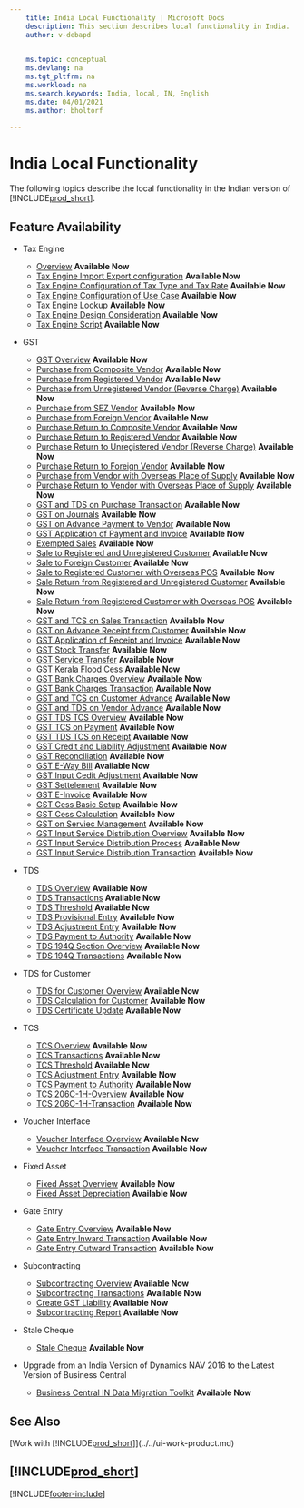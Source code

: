 ```yaml
---
    title: India Local Functionality | Microsoft Docs
    description: This section describes local functionality in India.
    author: v-debapd

    
    ms.topic: conceptual
    ms.devlang: na
    ms.tgt_pltfrm: na
    ms.workload: na
    ms.search.keywords: India, local, IN, English
    ms.date: 04/01/2021
    ms.author: bholtorf

---
```

# India Local Functionality


The following topics describe the local functionality in the Indian version of [!INCLUDE[prod_short](../../includes/prod_short.md)].  

## Feature Availability

* Tax Engine
    * [Overview](TaxEngine-001-Overview.md) **Available Now**
    * [Tax Engine Import Export configuration](TaxEngine-002-Import-Export-Configuration.md) **Available Now**
    * [Tax Engine Configuration of Tax Type and Tax Rate](TaxEngine-003-Tax-Configuration.md) **Available Now**
    * [Tax Engine Configuration of Use Case](TaxEngine-003.1-Tax-Configuration.md) **Available Now**
    * [Tax Engine Lookup](TaxEngine-004-Lookup.md) **Available Now**
    * [Tax Engine Design Consideration](TaxEngine-006-Design-Consideration.md) **Available Now**
    * [Tax Engine Script](TaxEngine-005-Script-Activities.md) **Available Now**
   

* GST
    * [GST Overview](GST-001-Basic-Setup.md) **Available Now**
    * [Purchase from Composite Vendor](GST-Purchase-from-Composite-Vendor.md) **Available Now**
    * [Purchase from Registered Vendor](GST-Purchase-from-Registered-Vendor.md) **Available Now**
    * [Purchase from Unregistered Vendor (Reverse Charge)](GST-Purchase-from-Unregistered-Vendor-RCM.md) **Available Now**
    * [Purchase from SEZ Vendor](GST-Purchase-from-SEZ-Vendor.md) **Available Now**
    * [Purchase from Foreign Vendor](GST-Purchase-from-Foreign-Vendor.md) **Available Now**
    * [Purchase Return to Composite Vendor](GST-Purchase-Return-to-Composite-Vendor.md) **Available Now**
    * [Purchase Return to Registered Vendor](GST-Purchase-Return-to-Registered-Vendor.md) **Available Now**
    * [Purchase Return to Unregistered Vendor (Reverse Charge)](GST-Purchase-Return-to-Unregistered-Vendor-RCM.md) **Available Now**
    * [Purchase Return to Foreign Vendor](GST-Purchase-Return-to-Foreign-Vendor.md) **Available Now**
    * [Purchase from Vendor with Overseas Place of Supply](GST-Service-Purchase-for-Overseas-Place-of-supply-Registered-Vendor.md) **Available Now**
    * [Purchase Return to Vendor with Overseas Place of Supply](GST-Return-of-Service-for-Overseas-Place-of-supply-Registered-Vendor.md) **Available Now**
    * [GST and TDS on Purchase Transaction](GST-TDS-and-GST-on-Purchase.md) **Available Now**
    * [GST on Journals](GST-GST-Calculation-on-Journals-where-Services-paid-directly-through-CashBank.md) **Available Now**
    * [GST on Advance Payment to Vendor](GST-GST-on-Advance-Payment-made-to-Vendor.md) **Available Now**
    * [GST Application of Payment and Invoice](GST-Advance-Normal-Payment-and-Purchase-Invoice-Goods-Application.md) **Available Now**
    * [Exempted Sales](GST-Exempted-Sales.md) **Available Now**
    * [Sale to Registered and Unregistered Customer](GST-Sale-to-Registered-Unregistered-Customer.md) **Available Now**
    * [Sale to Foreign Customer](GST-Sale-to-Foreign-Customer-Service.md) **Available Now**
    * [Sale to Registered Customer with Overseas POS](GST-Sale-to-Registered-Customer-Overseas-POS.md) **Available Now**
    * [Sale Return from Registered and Unregistered Customer](GST-Sale-Return-to-Registered-Unregistered-Customer.md) **Available Now**
    * [Sale Return from Registered Customer with Overseas POS](GST-Sales-Return-to-Registered-Customer-Overseas-POS.md) **Available Now**
    * [GST and TCS on Sales Transaction](GST-TCS-and-GST-on-Sales-Transaction.md) **Available Now**
    * [GST on Advance Receipt from Customer](GST-GST-on-Advance-Payment-received-from-Customer.md) **Available Now**
    * [GST Application of Receipt and Invoice](GST-GST-on-Advance-Receipt-Application-to-Sales-Invoice.md) **Available Now**
    * [GST Stock Transfer](GST-Stock-Transfer.md) **Available Now**
    * [GST Service Transfer](GST-Service-Transfer.md) **Available Now**
    * [GST Kerala Flood Cess](GST-and-Kerala-Flood-Cess-on-Sales.md) **Available Now** 
    * [GST Bank Charges Overview](GST-Bank-Charges-Overview.md) **Available Now**
    * [GST Bank Charges Transaction](GST-Bank-Charges-Transaction.md) **Available Now**
    * [GST and TCS on Customer Advance](GST-TCS-on-Advance-Receipt-Application-to-Sales-Invoice.md) **Available Now**
    * [GST and TDS on Vendor Advance](GST-TDS-on-Advance-Payment-Application-to-Purchase-Invoice.md) **Available Now**
    * [GST TDS TCS Overview](GST-TDS-TCS-Overview.md) **Available Now**
    * [GST TCS on Payment](GST-TCS-on-Payment.md) **Available Now**
    * [GST TDS TCS on Receipt](GST-TDS-TCS-on-Receipt.md) **Available Now**
    * [GST Credit and Liability Adjustment](GST-GST-Credit-and-Liability-Adjustment-for-Reverse-Charge-Service-Invoice.md) **Available Now**
    * [GST Reconciliation](GST-Reconciliation.md) **Available Now**
    * [GST E-Way Bill](GST-E-Way-Bill.md) **Available Now**  
    * [GST Input Cedit Adjustment](GST-Input-Tax-Credit-Adjustment.md) **Available Now**
    * [GST Settelement](GST-Settelement.md) **Available Now**
    * [GST E-Invoice](GST-E-Invoice.md) **Available Now**
    * [GST Cess Basic Setup](GST-Cess-Basic-Setup.md) **Available Now**
    * [GST Cess Calculation](GST-Cess-Calculations.md) **Available Now**
    * [GST on Serviec Management](GST-Service-Management.md) **Available Now**
    * [GST Input Service Distribution Overview](GST-Input-Service-Distribution-Overview.md) **Available Now**
    * [GST Input Service Distribution Process](GST-Input-Service-Distribution-Process.md) **Available Now**
    * [GST Input Service Distribution Transaction](GST-Input-Service-Distribution-Transaction.md) **Available Now**

* TDS
    * [TDS Overview](TDS-Overview.md) **Available Now**
    * [TDS Transactions](TDS-Transactions.md) **Available Now**
    * [TDS Threshold](TDS-Threshold.md) **Available Now**
    * [TDS Provisional Entry](TDS-Provisional-Entries.md) **Available Now**
    * [TDS Adjustment Entry](TDS-Adjustment-Entries.md) **Available Now**
    * [TDS Payment to Authority](TDS-TDS-Payment-to-Authority.md) **Available Now**
    * [TDS 194Q Section Overview](TDS-194Q-Section-Overview.md) **Available Now**
    * [TDS 194Q Transactions](TDS-194Q-Transactions.md) **Available Now**

* TDS for Customer
    * [TDS for Customer Overview](TDS-for-Customer-Overview.md) **Available Now**
    * [TDS Calculation for Customer](TDS-Calculation-for-Customer.md) **Available Now**
    * [TDS Certificate Update](TDS-Certificate-Update.md) **Available Now** 

* TCS
    * [TCS Overview](TCS-Overview.md) **Available Now**
    * [TCS Transactions](TCS-Transactions.md) **Available Now**
    * [TCS Threshold](TCS-Threshold.md) **Available Now**
    * [TCS Adjustment Entry](TCS-Adjustment-Entries.md) **Available Now**
    * [TCS Payment to Authority](TCS-Payment-to-Authority.md) **Available Now**
    * [TCS 206C-1H-Overview](TCS-206C-1H-Overview.md) **Available Now**
    * [TCS 206C-1H-Transaction](TCS-206C-1H-Transactions.md) **Available Now**


* Voucher Interface
    * [Voucher Interface Overview](Vouche-Interface-Overview.md) **Available Now**
    * [Voucher Interface Transaction](Voucher-Interface-Transactions.md) **Available Now**  

* Fixed Asset
    * [Fixed Asset Overview](FA_Overview.md) **Available Now**
    * [Fixed Asset Depreciation](FA_Depreciation.md) **Available Now**

* Gate Entry
    * [Gate Entry Overview](Gate-Entry-001-Basic-Setup.md) **Available Now**
    * [Gate Entry Inward Transaction](Gate-Entry-Inward_Transactions.md) **Available Now**
    * [Gate Entry Outward Transaction](Gate-Entry-Outward_Transactions.md) **Available Now**

* Subcontracting
    * [Subcontracting Overview](Subcontracting-001-Basic-Setup.md) **Available Now**
    * [Subcontracting Transactions](Subcontracting-Transactions.md) **Available Now**
    * [Create GST Liability](Subcontracting-Create-GST-Liability.md) **Available Now**
    * [Subcontracting Report](Subcontracting-Reports.md) **Available Now**
    
    
* Stale Cheque
    * [Stale Cheque](Stale-Check.md) **Available Now**

* Upgrade from an India Version of Dynamics NAV 2016 to the Latest Version of Business Central
    * [Business Central IN Data Migration Toolkit](/dynamics365/business-central/dev-itpro/upgrade/india-data-migration-toolkit-overview) **Available Now**


## See Also
[Work with [!INCLUDE[prod_short](../../includes/prod_short.md)]](../../ui-work-product.md)

## [!INCLUDE[prod_short](../../includes/free_trial_md.md)]  


[!INCLUDE[footer-include](../../includes/footer-banner.md)]